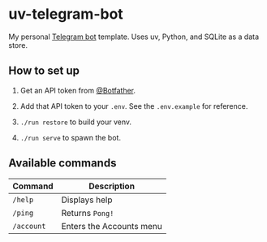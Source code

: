 # uv-telegram-bot

My personal [Telegram bot](https://core.telegram.org/bots)
template. Uses uv, Python, and SQLite as a data store.

## How to set up

1. Get an API token from [@Botfather](https://t.me/botfather).

2. Add that API token to your `.env`. See the `.env.example`
for reference.

3. `./run restore` to build your venv.

4. `./run serve` to spawn the bot.

## Available commands

| Command | Description |
| ------- | ----------- |
| `/help` | Displays help |
| `/ping` | Returns `Pong!` |
| `/account` | Enters the Accounts menu |